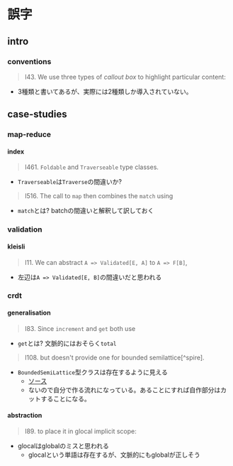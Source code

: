 # 誤字

## intro
### conventions
> l43.
> We use three types of *callout box* to highlight particular content:

- 3種類と書いてあるが、実際には2種類しか導入されていない。

## case-studies
### map-reduce
#### index
> l461.
> `Foldable` and `Traverseable` type classes.

- `Traverseable`は`Traverse`の間違いか?

> l516.
> The call to `map` then combines the `match` using

- `match`とは? batchの間違いと解釈して訳しておく

### validation
#### kleisli
> l11.
We can abstract `A => Validated[E, A]` to `A => F[B]`,

- 左辺は`A => Validated[E, B]`の間違いだと思われる

### crdt
#### generalisation
> l83.
> Since `increment` and `get` both use

- `get`とは? 文脈的にはおそらく`total`

> l108.
> but doesn't provide one
> for bounded semilattice[^spire].

- `BoundedSemiLattice`型クラスは存在するように見える
  + [ソース](https://github.com/typelevel/cats/blob/master/kernel/src/main/scala/cats/kernel/BoundedSemilattice.scala)
  + ないので自分で作る流れになっている。あることにすれば自作部分はカットすることになる。

#### abstraction
> l89.
> to place it in glocal implicit scope:

- glocalはglobalのミスと思われる
  + glocalという単語は存在するが、文脈的にもglobalが正しそう
